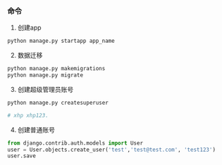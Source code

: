 ### 命令
1. 创建app 
```python
python manage.py startapp app_name
```
2. 数据迁移
```python
python manage.py makemigrations
python manage.py migrate
```
3. 创建超级管理员账号
```python
python manage.py createsuperuser

# xhp xhp123.
```
4. 创建普通账号
```python
from django.contrib.auth.models import User
user = User.objects.create_user('test','test@test.com', 'test123')
user.save
```